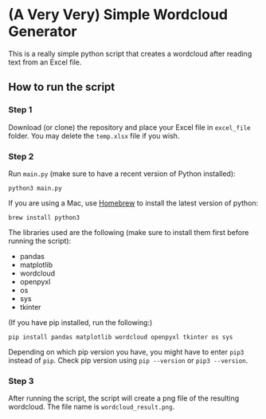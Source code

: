 # (A Very Very) Simple Wordcloud Generator
This is a really simple python script that creates a wordcloud after reading text from an Excel file.

## How to run the script

### Step 1
Download (or clone) the repository and place your Excel file in `excel_file` folder. You may delete the `temp.xlsx` file if you wish.

### Step 2
Run `main.py` (make sure to have a recent version of Python installed):
```
python3 main.py
```
If you are using a Mac, use [Homebrew](https://brew.sh/) to install the latest version of python:
```
brew install python3
```
The libraries used are the following (make sure to install them first before running the script):
- pandas
- matplotlib
- wordcloud
- openpyxl
- os
- sys
- tkinter

(If you have pip installed, run the following:)
```
pip install pandas matplotlib wordcloud openpyxl tkinter os sys
```
Depending on which pip version you have, you might have to enter `pip3` instead of `pip`.
Check pip version using `pip --version` or `pip3 --version`.

### Step 3
After running the script, the script will create a png file of the resulting wordcloud. The file name is `wordcloud_result.png`.

